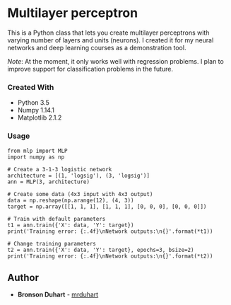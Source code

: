 # Multilayer perceptron

This is a Python class that lets you create multilayer perceptrons with varying number of layers and units (neurons). I created it for my neural networks and deep learning courses as a demonstration tool.

*Note*: At the moment, it only works well with regression problems. I plan to improve support for classification problems in the future.

### Created With

* Python 3.5
* Numpy 1.14.1
* Matplotlib 2.1.2

### Usage

```
from mlp import MLP
import numpy as np

# Create a 3-1-3 logistic network
architecture = [(1, 'logsig'), (3, 'logsig')]
ann = MLP(3, architecture)

# Create some data (4x3 input with 4x3 output)
data = np.reshape(np.arange(12), (4, 3))
target = np.array([[1, 1, 1], [1, 1, 1], [0, 0, 0], [0, 0, 0]])

# Train with default parameters
t1 = ann.train({'X': data, 'Y': target})
print('Training error: {:.4f}\nNetwork outputs:\n{}'.format(*t1))

# Change training parameters
t2 = ann.train({'X': data, 'Y': target}, epochs=3, bsize=2)
print('Training error: {:.4f}\nNetwork outputs:\n{}'.format(*t2))
```

## Author

* **Bronson Duhart** - [mrduhart](https://github.com/mrduhart/)
